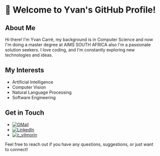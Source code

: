 # 👋 Welcome to Yvan's GitHub Profile!

## About Me

Hi there! I'm Yvan Carré, my background is in Computer Science and now I'm doing a master degree at AIMS SOUTH AFRICA also I'm a passionate solution seekers. I love coding, and I'm constantly exploring new technologies and ideas.

## My Interests

- Artificial Intelligence
- Computer Vision
- Natural Language Processing
- Software Engineering

<!--## My Projects

Here are some projects I'm currently working on or have contributed to:

- **[Project Name 1](link to project):** Brief description of the project.
- **[Project Name 2](link to project):** Brief description of the project.
- **[Project Name 3](link to project):** Brief description of the project.
-->
## Get in Touch

-  [![GMail](https://img.shields.io/badge/Gmail-D14836?style=for-the-badge&logo=gmail&logoColor=white)](carre@aims.ac.za)
-  [![LinkedIn](https://img.shields.io/badge/LinkedIn-0077B5?style=for-the-badge&logo=linkedin&logoColor=white)](https://www.linkedin.com/in/yvan-carr%C3%A9-8230442b1/)
-  [![c_vilmorin](https://img.shields.io/badge/X-000?style=for-the-badge&logo=x)](https://x.com/c_vilmorin)

Feel free to reach out if you have any questions, suggestions, or just want to connect!

<!--## Stats

[![Your Name's GitHub stats](https://github-readme-stats.vercel.app/api?username=yourusername)](https://github.com/yourusername)

[![Top Langs](https://github-readme-stats.vercel.app/api/top-langs/?username=yourusername&layout=compact)](https://github.com/yourusername)
-->
<!--
**cvilmorin/cvilmorin** is a ✨ _special_ ✨ repository because its `README.md` (this file) appears on your GitHub profile.

Here are some ideas to get you started:

- 🔭 I’m currently working on ...
- 🌱 I’m currently learning ...
- 👯 I’m looking to collaborate on ...
- 🤔 I’m looking for help with ...
- 💬 Ask me about ...
- 📫 How to reach me: ...
- 😄 Pronouns: ...
- ⚡ Fun fact: ...
-->
